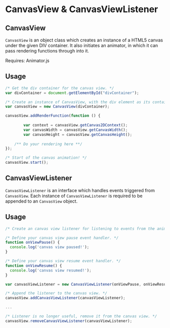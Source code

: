 # CanvasView & CanvasViewListener


## CanvasView
<code>CanvasView</code> is an object class which creates an instance of a HTML5 canvas under the given DIV container.
It also initiates an animator, in which it can pass rendering functions through into it.

Requires: Animator.js

## Usage
```javascript
/* Get the div container for the canvas view. */
var divContainer = document.getElementById("divContainer");

/* Create an instance of CanvasView, with the div element as its container. */
var canvasView = new CanvasView(divContainer);

canvasView.addRenderFunction(function () {
    
		var context = canvasView.getCanvas2DContext();
		var canvasWidth = canvasView.getCanvasWidth();
		var canvasHeight = canvasView.getCanvasHeight();
    
    /** Do your rendering here **/	
});

/* Start of the canvas animation! */
canvasView.start();
```

## CanvasViewListener
<code>CanvasViewListener</code> is an interface which handles events triggered from <code>CanvasView</code>.
Each instance of <code>CanvasViewListener</code> is required to be appended to an <code>CanvasView</code> object.

## Usage
```javascript
/* Create an canvas view listener for listening to events from the animator. */

/* Define your canvas view pause event handler. */
function onViewPause() {
  console.log('canvas view paused!'); 
}

/* Define your canvas view resume event handler. */
function onViewResume() {
  console.log('canvas view resumed!'); 
}

var canvasViewListener = new CanvasViewListener(onViewPause, onViewResume);

/* Append the listener to the canvas view. */
canvasView.addCanvasViewListener(canvasViewListener);

...

/* Listener is no longer useful, remove it from the canvas view. */
canvasView.removeCanvasViewListener(canvasViewListener);
```
